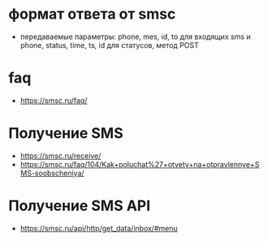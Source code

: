 # формат ответа от smsc
* передаваемые параметры: phone, mes, id, to для входящих sms и phone, status, time, ts, id для статусов, метод POST
# faq
* https://smsc.ru/faq/
# Получение SMS 
* https://smsc.ru/receive/
* https://smsc.ru/faq/104/Kak+poluchat%27+otvety+na+otpravlennye+SMS-soobscheniya/

# Получение SMS API
* https://smsc.ru/api/http/get_data/inbox/#menu